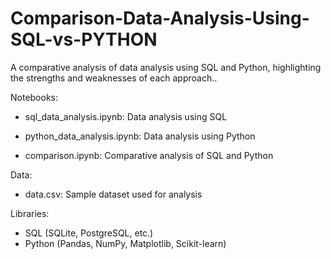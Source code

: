 # Comparison-Data-Analysis-Using-SQL-vs-PYTHON
A comparative analysis of data analysis using SQL and Python, highlighting the strengths and weaknesses of each approach..

Notebooks:

- sql_data_analysis.ipynb: Data analysis using SQL
  
- python_data_analysis.ipynb: Data analysis using Python
  
- comparison.ipynb: Comparative analysis of SQL and Python

Data:

- data.csv: Sample dataset used for analysis

Libraries:

- SQL (SQLite, PostgreSQL, etc.)
- Python (Pandas, NumPy, Matplotlib, Scikit-learn)
  
